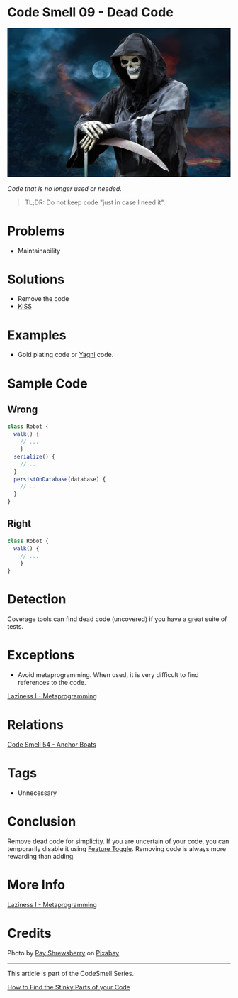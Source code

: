 # Code Smell 09 - Dead Code

![Code Smell 09 - Dead Code](Code%20Smell%2009%20-%20Dead%20Code.jpg)

*Code that is no longer used or needed.*

> TL;DR: Do not keep code "just in case I need it".

# Problems

- Maintainability

# Solutions

- Remove the code
- [KISS](https://en.wikipedia.org/wiki/KISS_principle)

# Examples

- Gold plating code or [Yagni](https://en.wikipedia.org/wiki/You_aren%27t_gonna_need_it) code.

# Sample Code

## Wrong

[Gist Url]: # (https://gist.github.com/mcsee/9e793df7489a96dc27d29d0f4e963bdf)
```javascript
class Robot {   
  walk() {
    // ...
    }
  serialize() {
    // ..
  }
  persistOnDatabase(database) {
    // ..
  }
}
```

## Right

[Gist Url]: # (https://gist.github.com/mcsee/e1075cc971b5f7af28e37d29b492735d)
```javascript
class Robot {   
  walk() {
    // ...
    }  
}
```
	    
# Detection

Coverage tools can find dead code (uncovered) if you have a great suite of tests.

# Exceptions

- Avoid metaprogramming. When used, it is very difficult to find references to the code.

[Laziness I - Metaprogramming](https://github.com/mcsee/Software-Design-Articles/tree/main/Articles/Theory/Laziness%20I%20-%20Metaprogramming/readme.md)

# Relations

[Code Smell 54 - Anchor Boats](https://github.com/mcsee/Software-Design-Articles/tree/main/Articles/Code%20Smells/Code%20Smell%2054%20-%20Anchor%20Boats/readme.md)

# Tags

- Unnecessary

# Conclusion

Remove dead code for simplicity.
If you are uncertain of your code, you can temporarily disable it using [Feature Toggle](https://en.wikipedia.org/wiki/Feature_toggle).
Removing code is always more rewarding than adding.

# More Info

[Laziness I - Metaprogramming](https://github.com/mcsee/Software-Design-Articles/tree/main/Articles/Theory/Laziness%20I%20-%20Metaprogramming/readme.md)

# Credits

Photo by <a href="https://pixabay.com/es/users/ray_shrewsberry-7673058/">Ray Shrewsberry</a> on <a href="https://pixabay.com/">Pixabay</a>

* * *

This article is part of the CodeSmell Series.

[How to Find the Stinky Parts of your Code](https://github.com/mcsee/Software-Design-Articles/tree/main/Articles/Code%20Smells/How%20to%20Find%20the%20Stinky%20parts%20of%20your%20Code/readme.md)